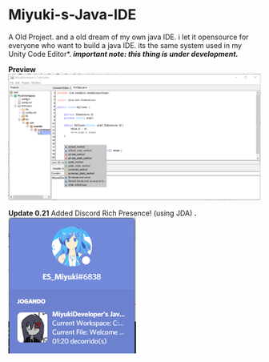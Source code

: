 # Miyuki-s-Java-IDE
A Old Project. and a old dream of my own java IDE. i let it opensource for everyone who want to build a java IDE. its the same system used in my Unity Code Editor*.
***important note: this thing is under development.***

**Preview**
![MiyukiIDE Img](/readme_assets/IDE.PNG)

**Update 0.21**
Added Discord Rich Presence! (using JDA)
**.**
![MiyukiIDE Img](/readme_assets/rpc.PNG)
